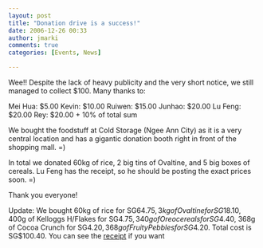 ```yaml
---
layout: post
title: "Donation drive is a success!"
date: 2006-12-26 00:33
author: jmarki
comments: true
categories: [Events, News]

---
```

Wee!! Despite the lack of heavy publicity and the very short notice, we still managed to collect $100. Many thanks to:

Mei Hua: $5.00
Kevin: $10.00
Ruiwen: $15.00
Junhao: $20.00
Lu Feng: $20.00
Rey: $20.00 + 10% of total sum

We bought the foodstuff at Cold Storage (Ngee Ann City) as it is a very central location and has a gigantic donation booth right in front of the shopping mall. =)

In total we donated 60kg of rice,  2 big tins of Ovaltine, and 5 big boxes of cereals. Lu Feng has the receipt, so he should be posting the exact prices soon. =)

Thank you everyone!

Update: We bought 60kg of rice for SG$64.75, 3kg of Ovaltine for SG$18.10, 400g of Kelloggs H/Flakes for SG$4.75, 340g of Oreo cereals for SG$4.40, 368g of Cocoa Crunch for SG$4.20, 368g of Fruity Pebbles for SG$4.20. Total cost is SG$100.40. You can see the <a href="http://linuxnus.org/wp-content/uploads/2006/12/lf_receipt.JPG">receipt</a> if you want
